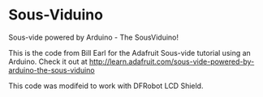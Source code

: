 Sous-Viduino
============
Sous-vide powered by Arduino - The SousViduino!

This is the code from Bill Earl for the Adafruit Sous-vide tutorial using an Arduino. Check it out at http://learn.adafruit.com/sous-vide-powered-by-arduino-the-sous-viduino

This code was modifeid to work with DFRobot LCD Shield.
